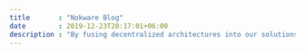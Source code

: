 ```yaml
---
title       : "Nokware Blog"
date        : 2019-12-23T20:17:01+06:00
description : "By fusing decentralized architectures into our solutions we help our partners build their brands, drive business, & own the means of their distribution and settlement! Follow our blog as we solve problems far beyond web 2.0 in our latest projects."
---
```


